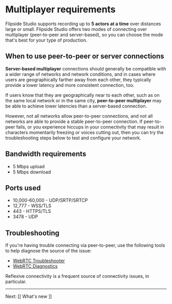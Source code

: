 # Multiplayer requirements

Flipside Studio supports recording up to **5 actors at a time** over distances large or small. Flipside Studio offers two modes of connecting over multiplayer (peer-to-peer and server-based), so you can choose the mode that's best for your type of production.

## When to use peer-to-peer or server connections

**Server-based multiplayer** connections should generally be compatible with a wider range of networks and network conditions, and in cases where users are geographically farther away from each other, they typically provide a lower latency and more consistent connection, too.

If users know that they are geographically near to each other, such as on the same local network or in the same city, **peer-to-peer multiplayer** may be able to achieve lower latencies than a server-based connection.

However, not all networks allow peer-to-peer connections, and not all networks are able to provide a stable peer-to-peer connection. If peer-to-peer fails, or you experience hiccups in your connectivity that may result in characters momentarily freezing or voices cutting out, then you can try the troubleshooting steps below to test and configure your network.

## Bandwidth requirements

- 5 Mbps upload
- 5 Mbps download

## Ports used

- 10,000-60,000 -  UDP/SRTP/SRTCP
- 12,777 - WSS/TLS
- 443 - HTTPS/TLS
- 3478 - UDP

## Troubleshooting

If you're having trouble connecting via peer-to-peer, use the following tools to help diagnose the source of the issue:

- [WebRTC Troubleshooter](https://test.webrtc.org/)
- [WebRTC Diagnostics](https://networktest.twilio.com/)

Reflexive connectivity is a frequent source of connectivity issues, in particular.

---

Next: [[ What's new ]]

